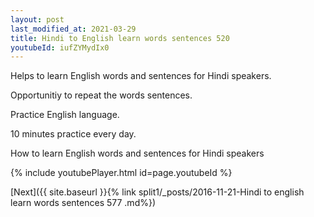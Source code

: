 ```yaml
---
layout: post
last_modified_at: 2021-03-29
title: Hindi to English learn words sentences 520 
youtubeId: iufZYMydIx0
---
```

 
 
Helps to learn English words and sentences for Hindi speakers.

Opportunitiy to repeat the words sentences. 

Practice English language. 
 
10 minutes practice every day. 
 
How to learn English words and sentences for Hindi speakers 
 
{% include youtubePlayer.html id=page.youtubeId %}
 
 
[Next]({{ site.baseurl }}{% link  split1/_posts/2016-11-21-Hindi to english learn words sentences 577 .md%})
 

